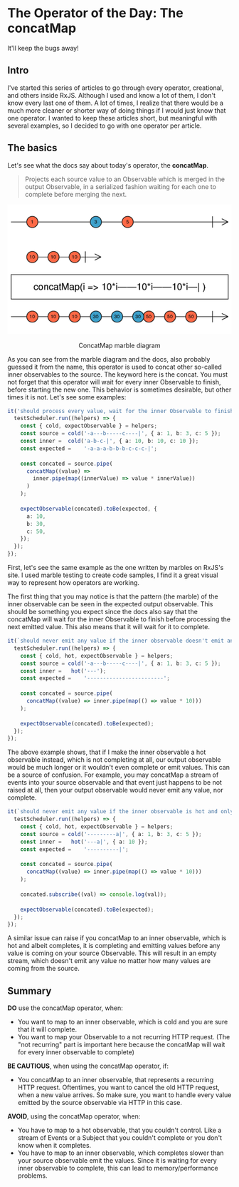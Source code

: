 # The Operator of the Day: The concatMap
It'll keep the bugs away!

## Intro

I've started this series of articles to go through every operator, creational, and others inside RxJS. Although I used and know a lot of them, I don't know every last one of them. A lot of times, I realize that there would be a much more cleaner or shorter way of doing things if I would just know that one operator. I wanted to keep these articles short, but meaningful with several examples, so I decided to go with one operator per article.

## The basics

Let's see what the docs say about today's operator, the **concatMap**.

> Projects each source value to an Observable which is merged in the output Observable, in a serialized fashion waiting for each one to complete before merging the next.

<div align="center">
    <img src="./assets/concat-map-marble.png" alt="ConcatMap marble diagram" />
    <p>
        ConcatMap marble diagram
    </p>
</div>

As you can see from the marble diagram and the docs, also probably guessed it from the name, this operator is used to concat other so-called inner observables to the source. The keyword here is the concat. You must not forget that this operator will wait for every inner Observable to finish, before starting the new one. This behavior is sometimes desirable, but other times it is not. Let's see some examples:

```ts
it('should process every value, wait for the inner Observable to finish before processing the next one', () => {
  testScheduler.run((helpers) => {
    const { cold, expectObservable } = helpers;
    const source = cold('-a---b-----c----|', { a: 1, b: 3, c: 5 });
    const inner =  cold('a-b-c-|', { a: 10, b: 10, c: 10 });
    const expected =    '-a-a-a-b-b-b-c-c-c-|';

    const concated = source.pipe(
      concatMap((value) =>
        inner.pipe(map((innerValue) => value * innerValue))
      )
    );

    expectObservable(concated).toBe(expected, {
      a: 10,
      b: 30,
      c: 50,
    });
  });
});
```

First, let's see the same example as the one written by marbles on RxJS's site. I used marble testing to create code samples, I find it a great visual way to represent how operators are working.

The first thing that you may notice is that the pattern (the marble) of the inner observable can be seen in the expected output observable. This should be something you expect since the docs also say that the concatMap will wait for the inner Observable to finish before processing the next emitted value. This also means that it will wait for it to complete.

```ts
it(`should never emit any value if the inner observable doesn't emit anything nor completes`, () => {
  testScheduler.run((helpers) => {
    const { cold, hot, expectObservable } = helpers;
    const source = cold('-a---b-----c----|', { a: 1, b: 3, c: 5 });
    const inner =   hot('---');
    const expected =    '------------------------';

    const concated = source.pipe(
      concatMap((value) => inner.pipe(map(() => value * 10)))
    );

    expectObservable(concated).toBe(expected);
  });
});
```

The above example shows, that if I make the inner observable a hot observable instead, which is not completing at all, our output observable would be much longer or it wouldn't even complete or emit values. This can be a source of confusion. For example, you may concatMap a stream of events into your source observable and that event just happens to be not raised at all, then your output observable would never emit any value, nor complete.

```ts
it(`should never emit any value if the inner observable is hot and only emits values before the first source value arrives`, () => {
  testScheduler.run((helpers) => {
    const { cold, hot, expectObservable } = helpers;
    const source = cold('---------a|', { a: 1, b: 3, c: 5 });
    const inner =   hot('---a|', { a: 10 });
    const expected =    '----------|';

    const concated = source.pipe(
      concatMap((value) => inner.pipe(map(() => value * 10)))
    );

    concated.subscribe((val) => console.log(val));

    expectObservable(concated).toBe(expected);
  });
});
```

A similar issue can raise if you concatMap to an inner observable, which is hot and albeit completes, it is completing and emitting values before any value is coming on your source Observable. This will result in an empty stream, which doesn't emit any value no matter how many values are coming from the source.

## Summary

**DO** use the concatMap operator, when:
  * You want to map to an inner observable, which is cold and you are sure that it will complete.
  * You want to map your Observable to a not recurring HTTP request. (The "not recurring" part is important here because the concatMap will wait for every inner observable to complete)

**BE CAUTIOUS**, when using the concatMap operator, if:
  * You concatMap to an inner observable, that represents a recurring HTTP request. Oftentimes, you want to cancel the old HTTP request, when a new value arrives. So make sure, you want to handle every value emitted by the source observable via HTTP in this case.

**AVOID**, using the concatMap operator, when:
  * You have to map to a hot observable, that you couldn't control. Like a stream of Events or a Subject that you couldn't complete or you don't know when it completes.
  * You have to map to an inner observable, which completes slower than your source observable emit the values. Since it is waiting for every inner observable to complete, this can lead to memory/performance problems.
